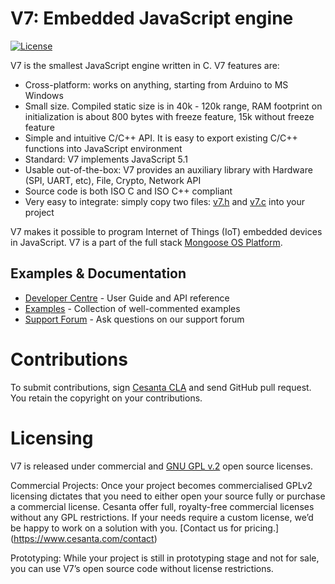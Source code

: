 V7: Embedded JavaScript engine
==============================

[![License](https://img.shields.io/badge/license-GPL_2-green.svg)](https://github.com/cesanta/v7/blob/master/LICENSE)

V7 is the smallest JavaScript engine written in C. V7 features are:

- Cross-platform: works on anything, starting from Arduino to MS Windows
- Small size. Compiled static size is in 40k - 120k range, RAM
  footprint on initialization is about 800 bytes with freeze feature,
  15k without freeze feature
- Simple and intuitive C/C++ API. It is easy to export existing C/C++
  functions into JavaScript environment
- Standard: V7 implements JavaScript 5.1
- Usable out-of-the-box: V7 provides an auxiliary library with
  Hardware (SPI, UART, etc), File, Crypto, Network API
- Source code is both ISO C and ISO C++ compliant
- Very easy to integrate: simply copy two files: [v7.h](v7.h)
   and [v7.c](v7.c) into your project

V7 makes it possible to program Internet of Things (IoT) embedded devices
in JavaScript. V7 is a part of the full stack
[Mongoose OS Platform](https://github.com/cesanta/mongoose-os).

## Examples & Documentation

- [Developer Centre](https://docs.cesanta.com/v7/dev) - User Guide and API reference
- [Examples](https://github.com/cesanta/v7/tree/master/examples) - Collection of well-commented examples
- [Support Forum](http://forum.cesanta.com/index.php?p=/categories/v7) - Ask questions on our support forum

# Contributions

To submit contributions, sign
[Cesanta CLA](https://docs.cesanta.com/contributors_la.shtml)
and send GitHub pull request. You retain the copyright on your contributions.

# Licensing

V7 is released under commercial and [GNU GPL v.2](http://www.gnu.org/licenses/old-licenses/gpl-2.0.html) open source licenses.

Commercial Projects:
Once your project becomes commercialised GPLv2 licensing dictates that you need to either open your source fully or purchase a commercial license. Cesanta offer full, royalty-free commercial licenses without any GPL restrictions. If your needs require a custom license, we’d be happy to work on a solution with you. [Contact us for pricing.] (https://www.cesanta.com/contact)

Prototyping:
While your project is still in prototyping stage and not for sale, you can use V7’s open source code without license restrictions.
